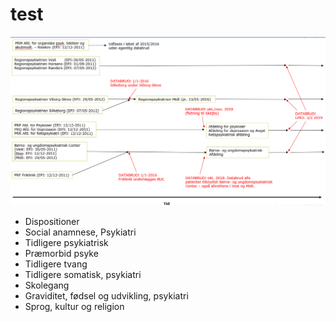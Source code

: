 # test

![](BearImages/9B8E70E7-CC68-4C70-9117-942F94946661-9822-000001A0A4D6FB1B/FC9E1AB0-DD05-4A4F-9CA5-D56767BBA7D4.png)

* Dispositioner
* Social anamnese, Psykiatri
* Tidligere psykiatrisk
* Præmorbid psyke
* Tidligere tvang
* Tidligere somatisk, psykiatri
* Skolegang
* Graviditet, fødsel og udvikling, psykiatri
* Sprog, kultur og religion

<!-- {BearID:A7D36A24-3E3A-4304-9581-81404DDCB46B-9822-000001A0A3C6A5E9} -->
